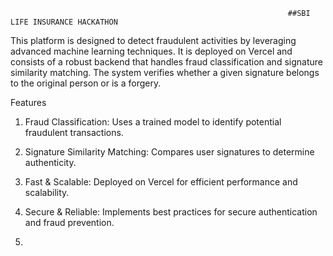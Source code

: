                                                                  ##SBI LIFE INSURANCE HACKATHON

This platform is designed to detect fraudulent activities by leveraging advanced machine learning techniques. It is deployed on Vercel and consists of a robust backend that handles fraud classification and signature similarity matching. The system verifies whether a given signature belongs to the original person or is a forgery.



Features

1. Fraud Classification: Uses a trained model to identify potential fraudulent transactions.

2. Signature Similarity Matching: Compares user signatures to determine authenticity.

3. Fast & Scalable: Deployed on Vercel for efficient performance and scalability.

4. Secure & Reliable: Implements best practices for secure authentication and fraud prevention.
5. 
